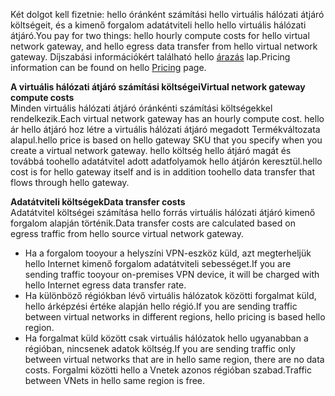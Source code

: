 <span data-ttu-id="d15cc-101">Két dolgot kell fizetnie: hello óránként számítási hello virtuális hálózati átjáró költségeit, és a kimenő forgalom adatátviteli hello hello virtuális hálózati átjáró.</span><span class="sxs-lookup"><span data-stu-id="d15cc-101">You pay for two things: hello hourly compute costs for hello virtual network gateway, and hello egress data transfer from hello virtual network gateway.</span></span> <span data-ttu-id="d15cc-102">Díjszabási információkért található hello [árazás](https://azure.microsoft.com/pricing/details/vpn-gateway) lap.</span><span class="sxs-lookup"><span data-stu-id="d15cc-102">Pricing information can be found on hello [Pricing](https://azure.microsoft.com/pricing/details/vpn-gateway) page.</span></span>

<span data-ttu-id="d15cc-103">**A virtuális hálózati átjáró számítási költségei**</span><span class="sxs-lookup"><span data-stu-id="d15cc-103">**Virtual network gateway compute costs**</span></span><br><span data-ttu-id="d15cc-104">Minden virtuális hálózati átjáró óránkénti számítási költségekkel rendelkezik.</span><span class="sxs-lookup"><span data-stu-id="d15cc-104">Each virtual network gateway has an hourly compute cost.</span></span> <span data-ttu-id="d15cc-105">hello ár hello átjáró hoz létre a virtuális hálózati átjáró megadott Termékváltozata alapul.</span><span class="sxs-lookup"><span data-stu-id="d15cc-105">hello price is based on hello gateway SKU that you specify when you create a virtual network gateway.</span></span> <span data-ttu-id="d15cc-106">hello költség hello átjáró magát és továbbá toohello adatátvitel adott adatfolyamok hello átjárón keresztül.</span><span class="sxs-lookup"><span data-stu-id="d15cc-106">hello cost is for hello gateway itself and is in addition toohello data transfer that flows through hello gateway.</span></span>

<span data-ttu-id="d15cc-107">**Adatátviteli költségek**</span><span class="sxs-lookup"><span data-stu-id="d15cc-107">**Data transfer costs**</span></span><br><span data-ttu-id="d15cc-108">Adatátvitel költségei számítása hello forrás virtuális hálózati átjáró kimenő forgalom alapján történik.</span><span class="sxs-lookup"><span data-stu-id="d15cc-108">Data transfer costs are calculated based on egress traffic from hello source virtual network gateway.</span></span>

* <span data-ttu-id="d15cc-109">Ha a forgalom tooyour a helyszíni VPN-eszköz küld, azt megterheljük hello Internet kimenő forgalom adatátviteli sebességet.</span><span class="sxs-lookup"><span data-stu-id="d15cc-109">If you are sending traffic tooyour on-premises VPN device, it will be charged with hello Internet egress data transfer rate.</span></span>
* <span data-ttu-id="d15cc-110">Ha különböző régiókban lévő virtuális hálózatok közötti forgalmat küld, hello árképzési értéke alapján hello régió.</span><span class="sxs-lookup"><span data-stu-id="d15cc-110">If you are sending traffic between virtual networks in different regions, hello pricing is based hello region.</span></span>
* <span data-ttu-id="d15cc-111">Ha forgalmat küld között csak virtuális hálózatok hello ugyanabban a régióban, nincsenek adatok költség.</span><span class="sxs-lookup"><span data-stu-id="d15cc-111">If you are sending traffic only between virtual networks that are in hello same region, there are no data costs.</span></span> <span data-ttu-id="d15cc-112">Forgalmi közötti hello a Vnetek azonos régióban szabad.</span><span class="sxs-lookup"><span data-stu-id="d15cc-112">Traffic between VNets in hello same region is free.</span></span>

